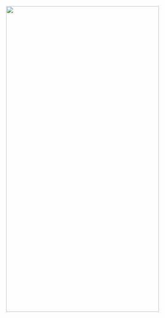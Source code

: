 <p align="center">
  <img width="400" height="800" src="https://github.com/Jinwoooooooo/2024-1-Mobile-App/blob/main/Chapter8/7/Screenshot_20240505_191640.png">
</p>
